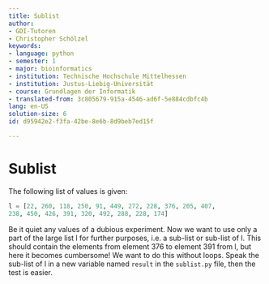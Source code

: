 ```yaml
---
title: Sublist
author:
- GDI-Tutoren
- Christopher Schölzel
keywords:
- language: python
- semester: 1
- major: bioinformatics
- institution: Technische Hochschule Mittelhessen
- institution: Justus-Liebig-Universität
- course: Grundlagen der Informatik
- translated-from: 3c805679-915a-4546-ad6f-5e884cdbfc4b
lang: en-US
solution-size: 6
id: d95942e2-f3fa-42be-8e6b-8d9beb7ed15f

---
```

# Sublist

The following list of values is given:

```Python
l = [22, 260, 118, 250, 91, 449, 272, 228, 376, 205, 407,
238, 450, 426, 391, 320, 492, 288, 228, 174]
```

Be it quiet any values of a dubious experiment.
Now we want to use only a part of the large list l for further purposes, i.e. a sub-list or sub-list of l.
This should contain the elements from element 376 to element 391 from l, but here it becomes cumbersome! We want to do this without loops.
Speak the sub-list of l in a new variable named `result` in the `sublist.py` file, then the test is easier.
